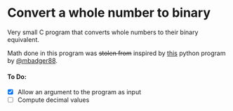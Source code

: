 # Convert a whole number to binary

Very small C program that converts whole numbers to their binary equivalent.

Math done in this program was <del>stolen from</del> inspired by [this](https://github.com/mbadger88/BinaryToDecimalConverter) python program by [@mbadger88](https://github.com/mbadger88).

#### To Do:
 - [X] Allow an argument to the program as input
 - [ ] Compute decimal values
